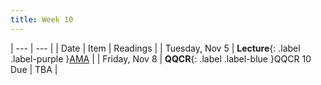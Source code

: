 ```yaml
---
title: Week 10
---
```


| --- | --- |
| Date | Item | Readings |
| Tuesday, Nov 5 | **Lecture**{: .label .label-purple }[AMA](#) |
| Friday, Nov 8 | **QQCR**{: .label .label-blue }QQCR 10 Due | TBA |
